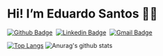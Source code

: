 # Hi! I’m Eduardo Santos 🚀🚀

[![Github Badge](https://img.shields.io/badge/-Github-242A2D?style=flat&logo=Github&logoColor=white&link=https://github.com/edufsantos)](https://github.com/edufsantos)&nbsp;
[![Linkedin Badge](https://img.shields.io/badge/-LinkedIn-0077B5?style=flat&logo=Linkedin&logoColor=white&link=https://www.linkedin.com/in/eduardo-santos-939063195)](https://www.linkedin.com/in/eduardo-santos-939063195/)&nbsp;
[![Gmail Badge](https://img.shields.io/badge/-Gmail-c5392a?style=flat&logo=Gmail&logoColor=white&link=mailto:rbritox.js@gmail.com)](mailto:rbritox.js@gmail.com)&nbsp;

[![Top Langs](https://github-readme-stats.vercel.app/api/top-langs/?username=edufsantos&layout=compact)](https://github.com/edufsantos/github-readme-stats)
![Anurag's github stats](https://github-readme-stats.vercel.app/api?username=edufsantos&show_icons=true&theme=default)
 

